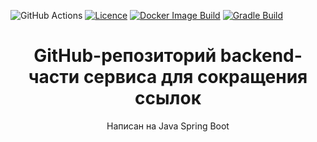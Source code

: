 ![GitHub Actions](https://img.shields.io/badge/github%20actions-%232671E5.svg?style=for-the-badge&logo=githubactions&logoColor=white)
[![Licence](https://img.shields.io/github/license/Copysiper/copysiper.github.io?style=for-the-badge)](./LICENSE)
[![Docker Image Build](https://github.com/Copysiper/short-inator-backend/actions/workflows/docker-image.yml/badge.svg)](https://github.com/Copysiper/short-inator-backend/actions/workflows/docker-image.yml)
[![Gradle Build](https://github.com/Copysiper/short-inator-backend/actions/workflows/gradle.yml/badge.svg)](https://github.com/Copysiper/short-inator-backend/actions/workflows/gradle.yml)

<h1 align="center">
GitHub-репозиторий backend-части сервиса для сокращения ссылок
</h1>

<p align="center">
Написан на Java Spring Boot
</p>
